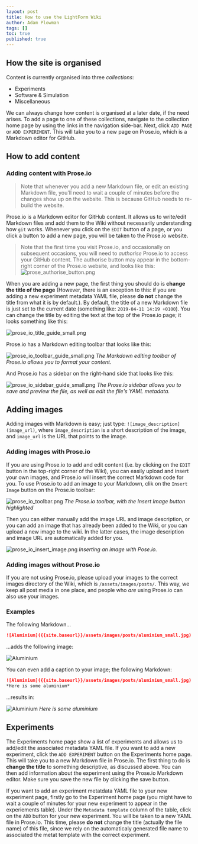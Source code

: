 ```yaml
---
layout: post
title: How to use the LightForm Wiki
author: Adam Plowman
tags: []
toc: true
published: true
---
```

## How the site is organised

Content is currently organised into three *collections*:

- Experiments
- Software & Simulation
- Miscellaneous

We can always change how content is organised at a later date, if the need arises. To add a page to one of these collections, navigate to the collection home page by using the links in the navigation side-bar. Next, click `ADD PAGE` or `ADD EXPERIMENT`. This will take you to a new page on Prose.io, which is a Markdown editor for GitHub. 

## How to add content

### Adding content with Prose.io

> Note that whenever you add a new Markdown file, or edit an existing Markdown file, you'll need to wait a couple of minutes before the changes show up on the website. This is because GitHub needs to re-build the website.

Prose.io is a Markdown editor for GitHub content. It allows us to write/edit Markdown files and add them to the Wiki without necessarily understanding how `git` works. Whenever you click on the `EDIT` button of a page, or you click a button to add a new page, you will be taken to the Prose.io website.

> Note that the first time you visit Prose.io, and occasionally on subsequent occasions, you will need to *authorise* Prose.io to access your GitHub content. The authorise button may appear in the bottom-right corner of the Prose.io website, and looks like this: ![prose_authorise_button.png]({{site.baseurl}}/assets/images/posts/prose_authorise_button.png)

When you are adding a new page, the first thing you should do is **change the title of the page** (However, there is an exception to this: if you are adding a new experiment metadata YAML file, please **do not** change the title from what it is by default.). By default, the title of a new Markdown file is just set to the current date (something like: `2019-04-11 14:19 +0100`). You can change the title by editing the text at the top of the Prose.io page; it looks something like this:

![prose_io_title_guide_small.png]({{site.baseurl}}/assets/images/posts/prose_io_title_guide_small.png)

Prose.io has a Markdown editing toolbar that looks like this:

![prose_io_toolbar_guide_small.png]({{site.baseurl}}/assets/images/posts/prose_io_toolbar_guide_small.png)
*The Markdown editing toolbar of Prose.io allows you to format your content.*

And Prose.io has a sidebar on the right-hand side that looks like this:

![prose_io_sidebar_guide_small.png]({{site.baseurl}}/assets/images/posts/prose_io_sidebar_guide_small.png)
*The Prose.io sidebar allows you to save and preview the file, as well as edit the file's YAML metadata.*

## Adding images

Adding images with Markdown is easy; just type: `![image_description](image_url)`, where `image_description` is a short description of the image, and `image_url` is the URL that points to the image.

### Adding images with Prose.io

If you are using Prose.io to add and edit content (i.e. by clicking on the `EDIT` button in the top-right corner of the Wiki), you can easily upload and insert your own images, and Prose.io will insert the correct Markdown code for you. To use Prose.io to add an image to your Markdown, clik on the `Insert Image` button on the Prose.io toolbar:

![prose_io_toolbar.png]({{site.baseurl}}/assets/images/posts/prose_io_toolbar.png)
*The Prose.io toolbar, with the Insert Image button highlighted*

Then you can either manually add the image URL and image description, or you can add an image that has already been added to the Wiki, or you can upload a new image to the wiki. In the latter cases, the image description and image URL are automatically added for you.

![prose_io_insert_image.png]({{site.baseurl}}/assets/images/posts/prose_io_insert_image.png)
*Inserting an image with Pose.io.*

### Adding images without Prose.io

If you are not using Prose.io, please upload your images to the correct images directory of the Wiki, which is `/assets/images/posts/`. This way, we keep all post media in one place, and people who *are* using Prose.io can also use your images.

### Examples

The following Markdown...

```markdown
![Aluminium]({{site.baseurl}}/assets/images/posts/aluminium_small.jpg)
```
...adds the following image:

![Aluminium]({{site.baseurl}}/assets/images/posts/aluminium_small.jpg)

You can even add a caption to your image; the following Markdown:

```markdown
![Aluminium]({{site.baseurl}}/assets/images/posts/aluminium_small.jpg)
*Here is some aluminium*
```

...results in:

![Aluminium]({{site.baseurl}}/assets/images/posts/aluminium_small.jpg)
*Here is some aluminium*

## Experiments

The Experiments home page show a list of experiments and allows us to add/edit the associated metadata YAML file. If you want to add a new experiment, click the `ADD EXPERIMENT` button on the Experiments home page. This will take you to a new Markdown file in Prose.io. The first thing to do is **change the title** to something descriptive, as discussed above. You can then add information about the experiment using the Prose.io Markdown editor. Make sure you save the new file by clicking the save button.

If you want to add an experiment metatdata YAML file to your new experiment page, firstly go to the Experiment home page (you might have to wait a couple of minutes for your new experiment to appear in the experiements table). Under the `Metadata template` column of the table, click on the `ADD` button for your new experiment. You will be taken to a new YAML file in Prose.io. This time, please **do not** change the title (actually the file name) of this file, since we rely on the automaticaly generated file name to associated the metat template with the correct experiment.
